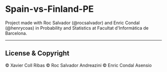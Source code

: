 # Spain-vs-Finland-PE
Project made with Roc Salvador (@rocsalvador) and Enric Condal (@henrycoas) in Probability and Statistics at Facultat d'Informàtica de Barcelona.

---
## License & Copyright
© Xavier Coll Ribas
© Roc Salvador Andreazini
© Enric Condal Asensio
